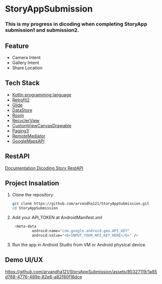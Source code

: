 # StoryAppSubmission
<h3>This is my progress in dicoding when completing StoryApp submission1 and submission2.</h3>


## Feature
- Camera Intent
- Gallery Intent
- Share Location


## Tech Stack
- [Kotlin programming language](https://shorturl.at/xBJ03)
- [Retrofit2](https://github.com/square/retrofit)
- [Glide](https://github.com/bumptech/glide)
- [DataStore](https://developer.android.com/topic/libraries/architecture/datastore)
- [Room](https://developer.android.com/jetpack/androidx/releases/room)
- [RecyclerView](https://developer.android.com/develop/ui/views/layout/recyclerview)
- [CustomViewCanvasDrawable](https://developer.android.com/develop/ui/views/layout/custom-views/custom-drawing)
- [Paging3](https://developer.android.com/topic/libraries/architecture/paging/v3-migration?hl=id)
- [RemoteMediator](https://developer.android.com/topic/libraries/architecture/paging/v3-network-db?hl=id)
- [GoogleMapsAPI](https://developers.google.com/maps/documentation/android-sdk/start?hl=id)


## RestAPI
[Documentation Dicoding Story RestAPI](https://story-api.dicoding.dev/v1/#/)


## Project Insalation
1. Clone the repository


    ```bash
    git clone https://github.com/arvandha121/StoryAppSubmission.git
    cd StoryAppSubmission
    ```

2. Add your API_TOKEN at AndroidManifest.xml

   ```bash
    <meta-data
            android:name="com.google.android.geo.API_KEY"
            android:value="<b>INPUT_YOUR_API_KEY_HERE</b>" />
    ```

   
3. Run the app in Android Studio from VM or Android physical device.


## Demo UI/UX


https://github.com/arvandha121/StoryAppSubmission/assets/85327119/1a85d768-4776-489e-82e6-a82f80f18dce

